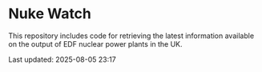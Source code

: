 # Nuke Watch

This repository includes code for retrieving the latest information available on the output of EDF nuclear power plants in the UK.

Last updated: 2025-08-05 23:17